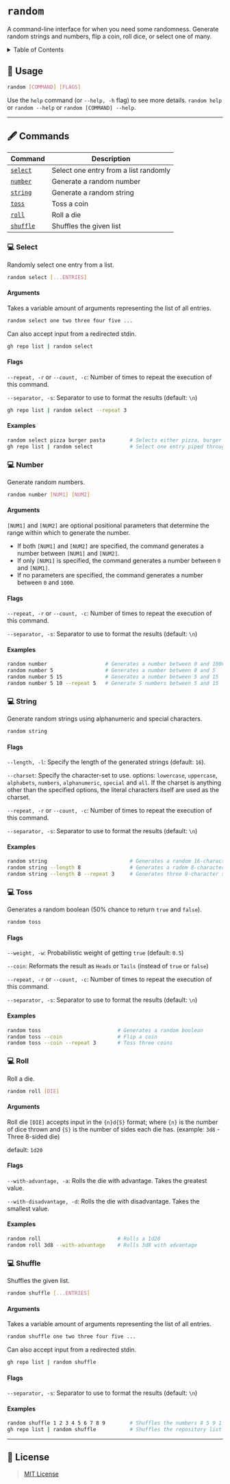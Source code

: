 # `random`

A command-line interface for when you need some randomness. Generate random strings and numbers, flip a coin, roll dice, or select one of many.

<details>
    <summary>Table of Contents</summary>

- [`random`](#random)
  - [📖 Usage](#-usage)
  - [🖋 Commands](#-commands)
    - [💻 Select](#-select)
      - [Arguments](#arguments)
      - [Flags](#flags)
      - [Examples](#examples)
    - [💻 Number](#-number)
      - [Arguments](#arguments-1)
      - [Flags](#flags-1)
      - [Examples](#examples-1)
    - [💻 String](#-string)
      - [Flags](#flags-2)
      - [Examples](#examples-2)
    - [💻 Toss](#-toss)
      - [Flags](#flags-3)
      - [Examples](#examples-3)
    - [💻 Roll](#-roll)
      - [Arguments](#arguments-2)
      - [Flags](#flags-4)
      - [Examples](#examples-4)
    - [💻 Shuffle](#-shuffle)
      - [Arguments](#arguments-3)
      - [Flags](#flags-5)
      - [Examples](#examples-5)
  - [📑 License](#-license)

</details>

## 📖 Usage

```sh
random [COMMAND] [FLAGS]
```

Use the `help` command (or `--help, -h` flag) to see more details. `random help` or `random --help` or `random [COMMAND] --help`.

---

## 🖋 Commands

| Command               | Description                           |
| --------------------- | ------------------------------------- |
| [`select`](#select)   | Select one entry from a list randomly |
| [`number`](#number)   | Generate a random number              |
| [`string`](#string)   | Generate a random string              |
| [`toss`](#toss)       | Toss a coin                           |
| [`roll`](#roll)       | Roll a die                            |
| [`shuffle`](#shuffle) | Shuffles the given list               |

### 💻 Select

Randomly select one entry from a list.

```sh
random select [...ENTRIES]
```

#### Arguments

Takes a variable amount of arguments representing the list of all entries.

```sh
random select one two three four five ...
```

Can also accept input from a redirected stdin.

```sh
gh repo list | random select
```

#### Flags

`--repeat, -r` or `--count, -c`: Number of times to repeat the execution of this command.

`--separator, -s`: Separator to use to format the results (default: `\n`)

```sh
gh repo list | random select --repeat 3
```

#### Examples

```sh
random select pizza burger pasta        # Selects either pizza, burger or pasta
gh repo list | random select            # Select one entry piped through stdin
```


### 💻 Number

Generate random numbers.

```sh
random number [NUM1] [NUM2]
```

#### Arguments

`[NUM1]` and `[NUM2]` are optional positional parameters that determine the range within which to generate the number.

- If both `[NUM1]` and `[NUM2]` are specified, the command generates a number between `[NUM1]` and `[NUM2]`.
- If only `[NUM1]` is specified, the command generates a number between `0` and `[NUM1]`.
- If no parameters are specified, the command generates a number between `0` and `1000`.

#### Flags

`--repeat, -r` or `--count, -c`: Number of times to repeat the execution of this command.

`--separator, -s`: Separator to use to format the results (default: `\n`)

#### Examples

```sh
random number                   # Generates a number between 0 and 1000
random number 5                 # Generates a number between 0 and 5
random number 5 15              # Generates a number between 5 and 15
random number 5 10 --repeat 5   # Generate 5 numbers between 5 and 15     
```

### 💻 String

Generate random strings using alphanumeric and special characters.

```sh
random string
```

#### Flags

`--length, -l`: Specify the length of the generated strings (default: `16`).

`--charset`: Specify the character-set to use. options: `lowercase`, `uppercase`, `alphabets`, `numbers`, `alphanumeric`, `special` and `all`. If the charset is anything other than the specified options, the literal characters itself are used as the charset.

`--repeat, -r` or `--count, -c`: Number of times to repeat the execution of this command.

`--separator, -s`: Separator to use to format the results (default: `\n`)

#### Examples

```sh
random string                           # Generates a random 16-character string
random string --length 8                # Generates a radom 8-character string
random string --length 8 --repeat 3     # Generates three 8-character strings
```

### 💻 Toss

Generates a random boolean (50% chance to return `true` and `false`).

```sh
random toss
```

#### Flags

`--weight, -w`: Probabilistic weight of getting `true` (default: `0.5`)

`--coin`: Reformats the result as `Heads` or `Tails` (instead of `true` or `false`)

`--repeat, -r` or `--count, -c`: Number of times to repeat the execution of this command.

`--separator, -s`: Separator to use to format the results (default: `\n`)

#### Examples

```sh
random toss                         # Generates a random boolean
random toss --coin                  # Flip a coin
random toss --coin --repeat 3       # Toss three coins
```

### 💻 Roll

Roll a die.

```sh
random roll [DIE]
```

#### Arguments

Roll die `[DIE]` accepts input in the `{n}d{S}` format; where `{n}` is the number of dice thrown and `{S}` is the number of sides each die has. (example: `3d8` - Three 8-sided die)

default: `1d20`

#### Flags

`--with-advantage, -a`: Rolls the die with advantage. Takes the greatest value.

`--with-disadvantage, -d`: Rolls the die with disadvantage. Takes the smallest value.

#### Examples

```sh
random roll                         # Rolls a 1d20
random roll 3d8 --with-advantage    # Rolls 3d8 with advantage
```

### 💻 Shuffle

Shuffles the given list.

```sh
random shuffle [...ENTRIES]
```

#### Arguments

Takes a variable amount of arguments representing the list of all entries.

```sh
random shuffle one two three four five ...
```

Can also accept input from a redirected stdin.

```sh
gh repo list | random shuffle
```

#### Flags

`--separator, -s`: Separator to use to format the results (default: `\n`)

#### Examples

```sh
random shuffle 1 2 3 4 5 6 7 8 9        # Shuffles the numbers 8 5 9 1 7 3 6 4 2
gh repo list | random shuffle           # Shuffles the repository list
```

---

## 📑 License

> [MIT License](./LICENSE)
